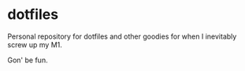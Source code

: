 # dotfiles
Personal repository for dotfiles and other goodies for when I inevitably screw up my M1.

Gon' be fun.
